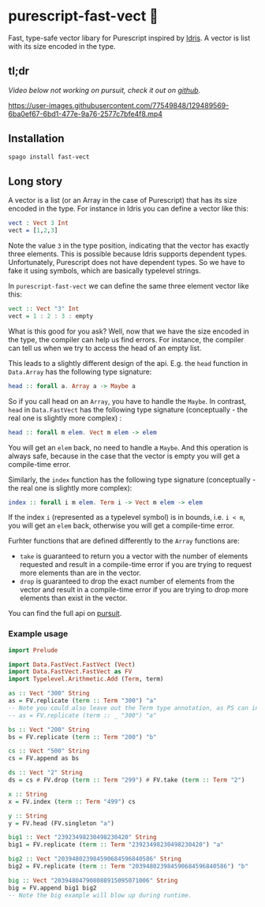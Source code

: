 # purescript-fast-vect 🐆

Fast, type-safe vector libary for Purescript inspired by [Idris](https://www.idris-lang.org/). A vector is list with its size encoded in the type.

## tl;dr
*Video below not working on pursuit, check it out on [github](https://github.com/sigma-andex/purescript-fast-vect).*

https://user-images.githubusercontent.com/77549848/129489569-6ba0ef67-6bd1-477e-9a76-2577c7bfe4f8.mp4

## Installation

```bash
spago install fast-vect
```

## Long story

A vector is a list (or an Array in the case of Purescript) that has its size encoded in the type. For instance in Idris you can define a vector like this:

```idris 
vect : Vect 3 Int 
vect = [1,2,3]
```

Note the value `3` in the type position, indicating that the vector has exactly three elements. This is possible because Idris supports dependent types. Unfortunately, Purescript does not have dependent types. So we have to fake it using symbols, which are basically typelevel strings. 

In `purescript-fast-vect` we can define the same three element vector like this:

```purescript 
vect :: Vect "3" Int
vect = 1 : 2 : 3 : empty
```

What is this good for you ask? Well, now that we have the size encoded in the type, the compiler can help us find errors. For instance, the compiler can tell us when we try to access the head of an empty list. 

This leads to a slightly different design of the api. E.g. the `head` function in `Data.Array` has the following type signature:
```purescript
head :: forall a. Array a -> Maybe a
```
So if you call head on an `Array`, you have to handle the `Maybe`. 
In contrast, `head` in `Data.FastVect` has the following type signature (conceptually - the real one is slightly more complex) :
```purescript
head :: forall m elem. Vect m elem -> elem
```
You will get an `elem` back, no need to handle a `Maybe`. And this operation is always safe, because in the case that the vector is empty you will get a compile-time error. 

Similarly, the `index` function has the following type signature (conceptually - the real one is slightly more complex):
```purescript
index :: forall i m elem. Term i -> Vect m elem -> elem
```
If the index `i` (represented as a typelevel symbol) is in bounds, i.e. `i < m`, you will get an `elem` back, otherwise you will get a compile-time error. 

Furhter functions that are defined differently to the `Array` functions are:

* `take` is guaranteed to return you a vector with the number of elements requested and result in a compile-time error if you are trying to request more elements than are in the vector. 
* `drop` is guaranteed to drop the exact number of elements from the vector and result in a compile-time error if you are trying to drop more elements than exist in the vector.

You can find the full api on [pursuit](https://pursuit.purescript.org/packages/purescript-fast-vect/0.3.0/docs/Data.FastVect.FastVect). 

### Example usage 

```purescript
import Prelude

import Data.FastVect.FastVect (Vect)
import Data.FastVect.FastVect as FV
import Typelevel.Arithmetic.Add (Term, term)

as :: Vect "300" String
as = FV.replicate (term :: Term "300") "a"
-- Note you could also leave out the Term type annotation, as PS can infer it:
-- as = FV.replicate (term :: _ "300") "a"

bs :: Vect "200" String
bs = FV.replicate (term :: Term "200") "b"

cs :: Vect "500" String
cs = FV.append as bs

ds :: Vect "2" String
ds = cs # FV.drop (term :: Term "299") # FV.take (term :: Term "2")

x :: String
x = FV.index (term :: Term "499") cs

y :: String
y = FV.head (FV.singleton "a")

big1 :: Vect "23923498230498230420" String
big1 = FV.replicate (term :: Term "23923498230498230420") "a"

big2 :: Vect "203948023984590684596840586" String
big2 = FV.replicate (term :: Term "203948023984590684596840586") "b"

big :: Vect "203948047908088915095071006" String
big = FV.append big1 big2
-- Note the big example will blow up during runtime.
```
